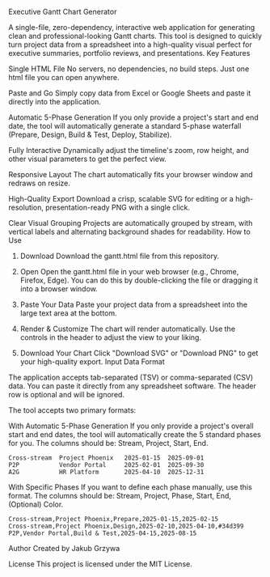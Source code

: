 Executive Gantt Chart Generator

A single-file, zero-dependency, interactive web application for generating clean and professional-looking Gantt charts. This tool is designed to quickly turn project data from a spreadsheet into a high-quality visual perfect for executive summaries, portfolio reviews, and presentations.
Key Features

Single HTML File
No servers, no dependencies, no build steps. Just one html file you can open anywhere.

Paste and Go
Simply copy data from Excel or Google Sheets and paste it directly into the application.

Automatic 5-Phase Generation
If you only provide a project's start and end date, the tool will automatically generate a standard 5-phase waterfall (Prepare, Design, Build & Test, Deploy, Stabilize).

Fully Interactive
Dynamically adjust the timeline's zoom, row height, and other visual parameters to get the perfect view.

Responsive Layout
The chart automatically fits your browser window and redraws on resize.

High-Quality Export
Download a crisp, scalable SVG for editing or a high-resolution, presentation-ready PNG with a single click.

Clear Visual Grouping
Projects are automatically grouped by stream, with vertical labels and alternating background shades for readability.
How to Use

1. Download
Download the gantt.html file from this repository.

2. Open
Open the gantt.html file in your web browser (e.g., Chrome, Firefox, Edge). You can do this by double-clicking the file or dragging it into a browser window.

3. Paste Your Data
Paste your project data from a spreadsheet into the large text area at the bottom.

4. Render & Customize
The chart will render automatically. Use the controls in the header to adjust the view to your liking.

5. Download Your Chart
Click "Download SVG" or "Download PNG" to get your high-quality export.
Input Data Format

The application accepts tab-separated (TSV) or comma-separated (CSV) data. You can paste it directly from any spreadsheet software. The header row is optional and will be ignored.

The tool accepts two primary formats:

With Automatic 5-Phase Generation
If you only provide a project's overall start and end dates, the tool will automatically create the 5 standard phases for you. The columns should be: Stream, Project, Start, End.

    Cross-stream  Project Phoenix   2025-01-15  2025-09-01
    P2P           Vendor Portal     2025-02-01  2025-09-30
    A2G           HR Platform       2025-04-10  2025-12-31

With Specific Phases
If you want to define each phase manually, use this format. The columns should be: Stream, Project, Phase, Start, End, (Optional) Color.
    
    Cross-stream,Project Phoenix,Prepare,2025-01-15,2025-02-15
    Cross-stream,Project Phoenix,Design,2025-02-10,2025-04-10,#34d399
    P2P,Vendor Portal,Build & Test,2025-04-15,2025-08-15

Author
Created by Jakub Grzywa

License
This project is licensed under the MIT License.
